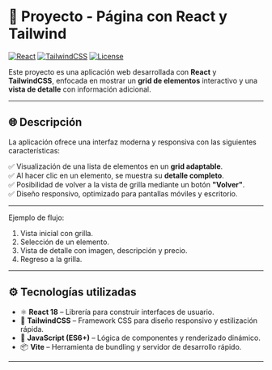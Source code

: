 # 📖 Proyecto - Página con React y Tailwind

[![React](https://img.shields.io/badge/React-18.2.0-blue?logo=react)](https://reactjs.org/) 
[![TailwindCSS](https://img.shields.io/badge/TailwindCSS-3.x-38B2AC?logo=tailwind-css)](https://tailwindcss.com/) 
[![License](https://img.shields.io/badge/Licencia-MIT-green.svg)](LICENSE) 

Este proyecto es una aplicación web desarrollada con **React** y **TailwindCSS**, enfocada en mostrar un **grid de elementos** interactivo y una **vista de detalle** con información adicional.

---

## 🌐 Descripción

La aplicación ofrece una interfaz moderna y responsiva con las siguientes características:

✅ Visualización de una lista de elementos en un **grid adaptable**.  
✅ Al hacer clic en un elemento, se muestra su **detalle completo**.  
✅ Posibilidad de volver a la vista de grilla mediante un botón **"Volver"**.  
✅ Diseño responsivo, optimizado para pantallas móviles y escritorio.  

---

Ejemplo de flujo:  

1. Vista inicial con grilla.  
2. Selección de un elemento.  
3. Vista de detalle con imagen, descripción y precio.  
4. Regreso a la grilla.  

---

## ⚙️ Tecnologías utilizadas

- ⚛️ **React 18** – Librería para construir interfaces de usuario.  
- 🎨 **TailwindCSS** – Framework CSS para diseño responsivo y estilización rápida.  
- 📜 **JavaScript (ES6+)** – Lógica de componentes y renderizado dinámico.  
- 📦 **Vite** – Herramienta de bundling y servidor de desarrollo rápido.  

---
